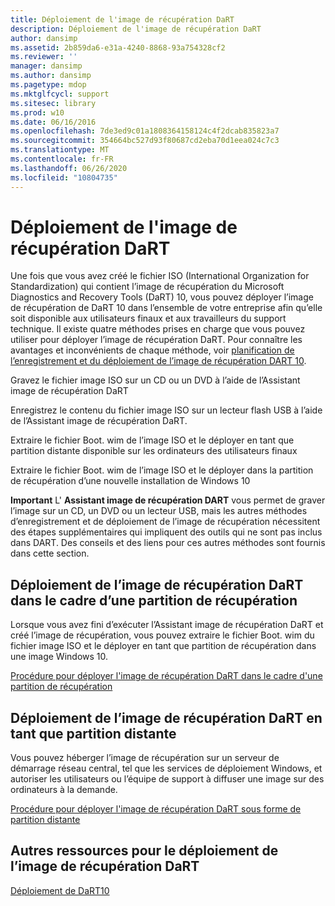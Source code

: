 ```yaml
---
title: Déploiement de l'image de récupération DaRT
description: Déploiement de l'image de récupération DaRT
author: dansimp
ms.assetid: 2b859da6-e31a-4240-8868-93a754328cf2
ms.reviewer: ''
manager: dansimp
ms.author: dansimp
ms.pagetype: mdop
ms.mktglfcycl: support
ms.sitesec: library
ms.prod: w10
ms.date: 06/16/2016
ms.openlocfilehash: 7de3ed9c01a1808364158124c4f2dcab835823a7
ms.sourcegitcommit: 354664bc527d93f80687cd2eba70d1eea024c7c3
ms.translationtype: MT
ms.contentlocale: fr-FR
ms.lasthandoff: 06/26/2020
ms.locfileid: "10804735"
---
```

# Déploiement de l'image de récupération DaRT


Une fois que vous avez créé le fichier ISO (International Organization for Standardization) qui contient l’image de récupération du Microsoft Diagnostics and Recovery Tools (DaRT) 10, vous pouvez déployer l’image de récupération de DaRT 10 dans l’ensemble de votre entreprise afin qu’elle soit disponible aux utilisateurs finaux et aux travailleurs du support technique. Il existe quatre méthodes prises en charge que vous pouvez utiliser pour déployer l’image de récupération DaRT. Pour connaître les avantages et inconvénients de chaque méthode, voir [planification de l’enregistrement et du déploiement de l’image de récupération DART 10](planning-how-to-save-and-deploy-the-dart-10-recovery-image.md).

Gravez le fichier image ISO sur un CD ou un DVD à l’aide de l’Assistant image de récupération DaRT

Enregistrez le contenu du fichier image ISO sur un lecteur flash USB à l’aide de l’Assistant image de récupération DaRT.

Extraire le fichier Boot. wim de l’image ISO et le déployer en tant que partition distante disponible sur les ordinateurs des utilisateurs finaux

Extraire le fichier Boot. wim de l’image ISO et le déployer dans la partition de récupération d’une nouvelle installation de Windows 10

**Important**  L' **Assistant image de récupération DART** vous permet de graver l’image sur un CD, un DVD ou un lecteur USB, mais les autres méthodes d’enregistrement et de déploiement de l’image de récupération nécessitent des étapes supplémentaires qui impliquent des outils qui ne sont pas inclus dans DART. Des conseils et des liens pour ces autres méthodes sont fournis dans cette section.

 

## Déploiement de l’image de récupération DaRT dans le cadre d’une partition de récupération


Lorsque vous avez fini d’exécuter l’Assistant image de récupération DaRT et créé l’image de récupération, vous pouvez extraire le fichier Boot. wim du fichier image ISO et le déployer en tant que partition de récupération dans une image Windows 10.

[Procédure pour déployer l'image de récupération DaRT dans le cadre d'une partition de récupération](how-to-deploy-the-dart-recovery-image-as-part-of-a-recovery-partition-dart-10.md)

## Déploiement de l’image de récupération DaRT en tant que partition distante


Vous pouvez héberger l’image de récupération sur un serveur de démarrage réseau central, tel que les services de déploiement Windows, et autoriser les utilisateurs ou l’équipe de support à diffuser une image sur des ordinateurs à la demande.

[Procédure pour déployer l'image de récupération DaRT sous forme de partition distante](how-to-deploy-the-dart-recovery-image-as-a-remote-partition-dart-10.md)

## Autres ressources pour le déploiement de l’image de récupération DaRT


[Déploiement de DaRT10](deploying-dart-10.md)

 

 





